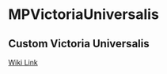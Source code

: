 # MPVictoriaUniversalis


## Custom Victoria Universalis

[Wiki Link](https://github.com/Mercury25426/MPVictoriaUniversalis-/wiki)
